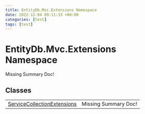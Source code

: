 ```yaml
---
title: EntityDb.Mvc.Extensions Namespace
date: 2022-12-04 09:11:33 +00:00
categories: [test]
tags: [test]
---
```


# EntityDb.Mvc.Extensions Namespace
Missing Summary Doc!
## Classes
<table><tr><td><a href='dotnet-entitydb-mvc-extensions-servicecollectionextensions'>ServiceCollectionExtensions</a></td><td>Missing Summary Doc!</td></tr></table>
